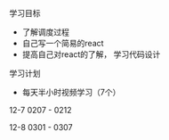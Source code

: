 学习目标

- 了解调度过程
- 自己写一个简易的react
- 提高自己对react的了解， 学习代码设计

学习计划

- 每天半小时视频学习（7个）

  

12-7    0207	-	 0212

12-8    0301	-	0307

